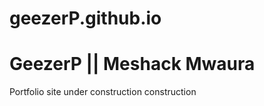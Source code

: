 # geezerP.github.io

# GeezerP || Meshack Mwaura<br/>
Portfolio site under construction construction
